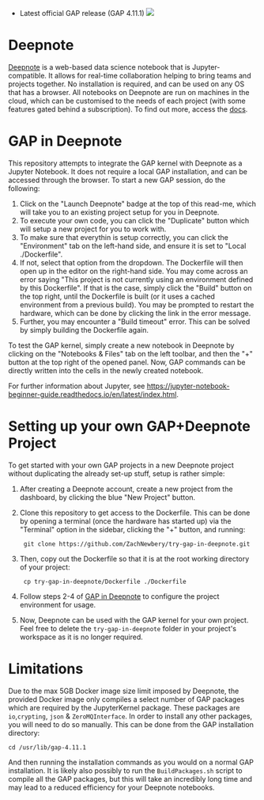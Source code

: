 - Latest official GAP release (GAP 4.11.1) [<img src="https://deepnote.com/buttons/launch-in-deepnote-white-small.svg">](https://deepnote.com/project/GAP-Kernel-6I_gbA2oTJeS-h3UCNbvRQ)
# Deepnote
[Deepnote](https://deepnote.com/) is a web-based data science notebook that is Jupyter-compatible. It allows for real-time collaboration helping to bring teams and projects together. No installation is required, and can be used on any OS that has a browser. All notebooks on Deepnote are run on machines in the cloud, which can be customised to the needs of each project (with some features gated behind a subscription). To find out more, access the [docs](https://docs.deepnote.com).

# GAP in Deepnote
This repository attempts to integrate the GAP kernel with Deepnote as a Jupyter Notebook. It does not require a local GAP installation, and can be accessed through the browser. To start a new GAP session, do the following:
1. Click on the "Launch Deepnote" badge at the top of this read-me, which will take you to an existing project setup for you in Deepnote.
2. To execute your own code, you can click the "Duplicate" button which will setup a new project for you to work with.
3. To make sure that everythin is setup correctly, you can click the "Environment" tab on the left-hand side, and ensure it is set to "Local ./Dockerfile".
4. If not, select that option from the dropdown. The Dockerfile will then open up in the editor on the right-hand side. You may come across an error saying "This project is not currently using an environment defined by this Dockerfile". If that is the case, simply click the "Build" button on the top right, until the Dockerfile is built (or it uses a cached environment from a previous build). You may be prompted to restart the hardware, which can be done by clicking the link in the error message.
5. Further, you may encounter a "Build timeout" error. This can be solved by simply building the Dockerfile again.

To test the GAP kernel, simply create a new notebook in Deepnote by clicking on the "Notebooks & Files" tab on the left toolbar, and then the "+" button at the top right of the opened panel. Now, GAP commands can be directly written into the cells in the newly created notebook.

For further information about Jupyter, see https://jupyter-notebook-beginner-guide.readthedocs.io/en/latest/index.html.

# Setting up your own GAP+Deepnote Project
To get started with your own GAP projects in a new Deepnote project without duplicating the already set-up stuff, setup is rather simple:
1. After creating a Deepnote account, create a new project from the dashboard, by clicking the blue "New Project" button.
2. Clone this repository to get access to the Dockerfile. This can be done by opening a terminal (once the hardware has started up) via the "Terminal" option in the sidebar, clicking the "+" button, and running:

        git clone https://github.com/ZachNewbery/try-gap-in-deepnote.git

3. Then, copy out the Dockerfile so that it is at the root working directory of your project:

        cp try-gap-in-deepnote/Dockerfile ./Dockerfile
      
4. Follow steps 2-4 of [GAP in Deepnote](#gap-in-deepnote) to configure the project environment for usage.
5. Now, Deepnote can be used with the GAP kernel for your own project. Feel free to delete the `try-gap-in-deepnote` folder in your project's workspace as it is no longer required.

# Limitations
Due to the max 5GB Docker image size limit imposed by Deepnote, the provided Docker image only compiles a select number of GAP packages which are required by the JupyterKernel package. These packages are `io`,`crypting`, `json` & `ZeroMQInterface`. In order to install any other packages, you will need to do so manually. This can be done from the GAP installation directory:

    cd /usr/lib/gap-4.11.1
    
And then running the installation commands as you would on a normal GAP installation. It is likely also possibly to run the `BuildPackages.sh` script to compile all the GAP packages, but this will take an incredibly long time and may lead to a reduced efficiency for your Deepnote notebooks.
